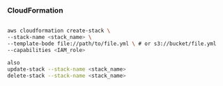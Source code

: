
### CloudFormation

``` yml

```

``` bash
aws cloudformation create-stack \
--stack-name <stack_name> \
--template-bode file://path/to/file.yml \ # or s3://bucket/file.yml
--capabilities <IAM_role>

also 
update-stack --stack-name <stack_name>
delete-stack --stack-name <stack_name>

```